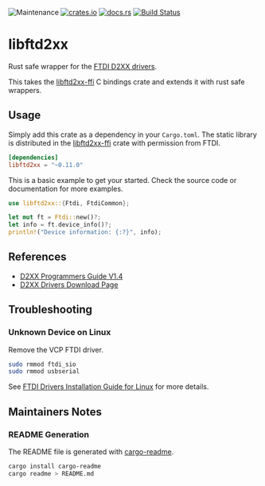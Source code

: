 ![Maintenance](https://img.shields.io/badge/maintenance-as--is-yellow.svg)
[![crates.io](https://img.shields.io/crates/v/libftd2xx.svg)](https://crates.io/crates/libftd2xx)
[![docs.rs](https://docs.rs/libftd2xx/badge.svg)](https://docs.rs/libftd2xx/)
[![Build Status](https://travis-ci.com/newAM/libftd2xx-rs.svg?branch=master)](https://travis-ci.com/newAM/libftd2xx-rs)

# libftd2xx

Rust safe wrapper for the [FTDI D2XX drivers].

This takes the [libftd2xx-ffi] C bindings crate and extends it with rust
safe wrappers.

## Usage
Simply add this crate as a dependency in your `Cargo.toml`.
The static library is distributed in the [libftd2xx-ffi] crate with
permission from FTDI.

```toml
[dependencies]
libftd2xx = "~0.11.0"
```

This is a basic example to get your started.
Check the source code or documentation for more examples.
```rust
use libftd2xx::{Ftdi, FtdiCommon};

let mut ft = Ftdi::new()?;
let info = ft.device_info()?;
println!("Device information: {:?}", info);
```

## References

* [D2XX Programmers Guide V1.4]
* [D2XX Drivers Download Page]

## Troubleshooting
### Unknown Device on Linux
Remove the VCP FTDI driver.
```bash
sudo rmmod ftdi_sio
sudo rmmod usbserial
```
See [FTDI Drivers Installation Guide for Linux] for more details.

## Maintainers Notes
### README Generation
The README file is generated with [cargo-readme].

```bash
cargo install cargo-readme
cargo readme > README.md
```

[cargo-readme]: https://github.com/livioribeiro/cargo-readme
[D2XX Drivers Download Page]: https://www.ftdichip.com/Drivers/D2XX.htm
[D2xx Programmers Guide V1.4]: https://www.ftdichip.com/Support/Documents/ProgramGuides/D2XX_Programmer's_Guide(FT_000071).pdf
[FTDI D2XX drivers]: https://www.ftdichip.com/Drivers/D2XX.htm
[FTDI Drivers Installation Guide for Linux]: http://www.ftdichip.cn/Support/Documents/AppNotes/AN_220_FTDI_Drivers_Installation_Guide_for_Linux.pdf
[libftd2xx-ffi]: https://github.com/newAM/libftd2xx-ffi-rs
